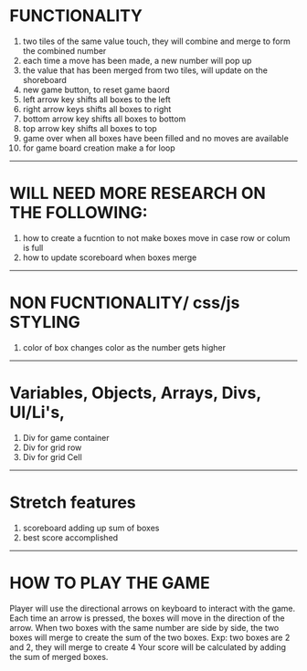 # FUNCTIONALITY

1. two tiles of the same value touch, they will combine and merge to form the combined number 
2. each time a move has been made, a new number will pop up 
3. the value that has been merged from two tiles, will update on the shoreboard 
4. new game button, to reset game baord
5. left arrow key shifts all boxes to the left
6. right arrow keys shifts all boxes to right
7. bottom arrow key shifts all boxes to bottom 
8. top arrow key shifts all boxes to top 
9. game over when all boxes have been filled and no moves are available 
10. for game board creation make a for loop



---------------------------------------------------------------------



# WILL NEED MORE RESEARCH ON THE FOLLOWING:

1. how to create a fucntion to not make boxes move in case row or colum is full 
2. how to update scoreboard when boxes merge 



--------------------------------------------------------------------

# NON FUCNTIONALITY/ css/js STYLING

1. color of box changes color as the number gets higher

---------------------------------------------------------------------


# Variables, Objects, Arrays, Divs, Ul/Li's, 

1. Div for game container 
2. Div for grid row 
3. Div for grid Cell

--------------------------------------------------------------------

# Stretch features 

1. scoreboard adding up sum of boxes 
2. best score accomplished 


--------------------------------------------------------------------

# HOW TO PLAY THE GAME

Player will use the directional arrows on keyboard to interact with the game. Each time an arrow is pressed, the boxes will move in the direction of the arrow. 
When two boxes with the same number are side by side, the two boxes will merge to create the sum of the two boxes. Exp: two boxes are 2 and 2, they will merge to create 4
Your score will be calculated by adding the sum of merged boxes.
